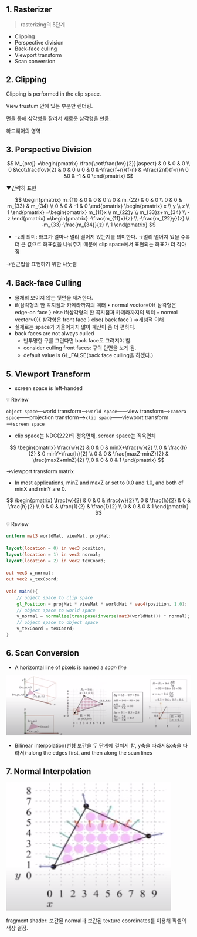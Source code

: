## 1. Rasterizer

> rasterizing의 5단계

- Clipping
- Perspective division
- Back-face culling
- Viewport transform
- Scan conversion

## 2. Clipping

Clipping is performed in the clip space.

View frustum 안에 있는 부분만 렌더링.

면을 통해 삼각형을 잘라서 새로운 삼각형을 만듦.

하드웨어의 영역

## 3. Perspective Division

$$
M_{proj}
=\begin{pmatrix}
\frac{\cot\frac{fov}{2}}{aspect} & 0 & 0 & 0 \\
0 &\cot\frac{fov}{2} & 0 & 0 \\
0 & 0 &-\frac{f+n}{f-n} & -\frac{2nf}{f-n}\\
0 &0 & -1 & 0
\end{pmatrix}
$$

▼간략히 표현

$$
\begin{pmatrix}
m_{11} & 0 & 0 & 0 \\
0 & m_{22} & 0 & 0 \\
0 & 0 & m_{33} & m_{34} \\
0 & 0 & -1 & 0
\end{pmatrix}
\begin{pmatrix}
x \\
y \\
z \\
1
\end{pmatrix}
=\begin{pmatrix}
m_{11}x \\
m_{22}y \\
m_{33}z+m_{34} \\
-z
\end{pmatrix}
=\begin{pmatrix}
-\frac{m_{11}x}{z} \\
-\frac{m_{22}y}{z} \\
-m_{33}-\frac{m_{34}}{z} \\
1
\end{pmatrix}
$$

- -z의 의미: 좌표가 얼마나 멀리 떨어져 있는지를 의미한다.
  →멀리 떨어져 있을 수록 더 큰 값으로 좌표값을 나눠주기 때문에 clip space에서 표현되는 좌표가 더 작아짐

→원근법을 표현하기 위한 나눗셈

## 4. Back-face Culling

- 물체의 보이지 않는 뒷면을 제거한다.
- if(삼각형의 한 꼭지점과 카메라까지의 벡터 • normal vector=0){
  삼각형은 edge-on face
  } else if(삼각형의 한 꼭지점과 카메라까지의 벡터 • normal vector>0){
  삼각형은 front face
  } else{
  back face
  }
  ⇒개념적 이해
- 실제로는 space가 기울어지지 않아 계산이 좀 더 편하다.
- back faces are not always culled
  - 반투명한 구를 그린다면 back face도 그려져야 함.
  - consider culling front faces: 구의 단면을 보게 됨.
  - default value is GL_FALSE(back face culling을 하겠다.)

## 5. Viewport Transform

- screen space is left-handed

💡 Review

`object space`—world transform——>`world space`——view transform——>`camera space`——projection transform—>`clip space`——viewport transform——>`screen space`

- clip space는 NDC(2*2*2)의 정육면체, screen space는 직육면체

$$
\begin{pmatrix}
\frac{w}{2} & 0 & 0 & minX+\frac{w}{2} \\
0 & \frac{h}{2} & 0 minY+\frac{h}{2} \\
0 & 0 & \frac{maxZ-minZ}{2} & \frac{maxZ+minZ}{2} \\
0 & 0 & 0 & 1
\end{pmatrix}
$$

→viewport transform matrix

- In most applications, minZ and maxZ ar set to 0.0 and 1.0, and both of minX and minY are 0.

$$
\begin{pmatrix}
\frac{w}{2} & 0 & 0 & \frac{w}{2} \\
0 & \frac{h}{2} & 0 & \frac{h}{2} \\
0 & 0 & \frac{1}{2} & \frac{1}{2} \\
0 & 0 & 0 & 1
\end{pmatrix}
$$

💡 Review

```glsl
uniform mat3 worldMat, viewMat, projMat;

layout(location = 0) in vec3 position;
layout(location = 1) in vec3 normal;
layout(location = 2) in vec2 texCoord;

out vec3 v_normal;
out vec2 v_texCoord;

void main(){
	// object space to clip space
	gl_Position = projMat * viewMat * worldMat * vec4(position, 1.0);
	// object space to world space
	v_normal = normalize(transpose(inverse(mat3(worldMat))) * normal);
	// object space to object space
	v_texCoord = texCoord;
}
```

## 6. Scan Conversion

- A horizontal line of pixels is named a _scan line_

![image.png](/lecture-notes/CH07/rasterizer1.png)

- Bilinear interpolation(선형 보간을 두 단계에 걸쳐서 함, y축을 따라서&x축을 따라서)-along the edges first, and then along the scan lines

## 7. Normal Interpolation

![image.png](/lecture-notes/CH07/rasterizer2.png)

fragment shader: 보간된 normal과 보간된 texture coordinates를 이용해 픽셀의 색상 결정.
